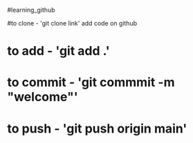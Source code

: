 #learning_github

#to clone - 'git clone link'
add code on github  
# to add - 'git add .'
# to commit - 'git commmit -m "welcome"'
# to push - 'git push origin main'
